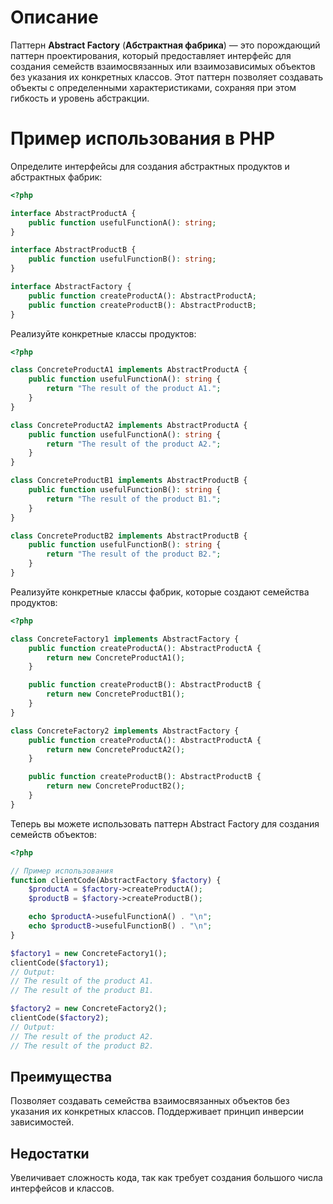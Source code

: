 # Описание

Паттерн **Abstract Factory** (**Абстрактная фабрика**) — это порождающий паттерн проектирования, который предоставляет интерфейс для создания семейств взаимосвязанных или взаимозависимых объектов без указания их конкретных классов. Этот паттерн позволяет создавать объекты с определенными характеристиками, сохраняя при этом гибкость и уровень абстракции.

# Пример использования в PHP

Определите интерфейсы для создания абстрактных продуктов и абстрактных фабрик:
```php
<?php

interface AbstractProductA {
    public function usefulFunctionA(): string;
}

interface AbstractProductB {
    public function usefulFunctionB(): string;
}

interface AbstractFactory {
    public function createProductA(): AbstractProductA;
    public function createProductB(): AbstractProductB;
}
```

Реализуйте конкретные классы продуктов:
```php
<?php

class ConcreteProductA1 implements AbstractProductA {
    public function usefulFunctionA(): string {
        return "The result of the product A1.";
    }
}

class ConcreteProductA2 implements AbstractProductA {
    public function usefulFunctionA(): string {
        return "The result of the product A2.";
    }
}

class ConcreteProductB1 implements AbstractProductB {
    public function usefulFunctionB(): string {
        return "The result of the product B1.";
    }
}

class ConcreteProductB2 implements AbstractProductB {
    public function usefulFunctionB(): string {
        return "The result of the product B2.";
    }
}
```

Реализуйте конкретные классы фабрик, которые создают семейства продуктов:
```php
<?php

class ConcreteFactory1 implements AbstractFactory {
    public function createProductA(): AbstractProductA {
        return new ConcreteProductA1();
    }

    public function createProductB(): AbstractProductB {
        return new ConcreteProductB1();
    }
}

class ConcreteFactory2 implements AbstractFactory {
    public function createProductA(): AbstractProductA {
        return new ConcreteProductA2();
    }

    public function createProductB(): AbstractProductB {
        return new ConcreteProductB2();
    }
}
```

Теперь вы можете использовать паттерн Abstract Factory для создания семейств объектов:
```php
<?php

// Пример использования
function clientCode(AbstractFactory $factory) {
    $productA = $factory->createProductA();
    $productB = $factory->createProductB();

    echo $productA->usefulFunctionA() . "\n";
    echo $productB->usefulFunctionB() . "\n";
}

$factory1 = new ConcreteFactory1();
clientCode($factory1);
// Output:
// The result of the product A1.
// The result of the product B1.

$factory2 = new ConcreteFactory2();
clientCode($factory2);
// Output:
// The result of the product A2.
// The result of the product B2.
```

## Преимущества

Позволяет создавать семейства взаимосвязанных объектов без указания их конкретных классов.
Поддерживает принцип инверсии зависимостей.

## Недостатки

Увеличивает сложность кода, так как требует создания большого числа интерфейсов и классов.